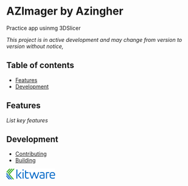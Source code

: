 # AZImager by Azingher

Practice app usinmg 3DSlicer

_This project is in active development and may change from version to version without notice,_

## Table of contents

- [Features](#features)
- [Development](#development)

## Features

_List key features_

## Development

- [Contributing](CONTRIBUTING.md)
- [Building](BUILD.md)

![AZImager by Azingher](Applications/AZImagerApp/Resources/Images/LogoFull.png?raw=true)

